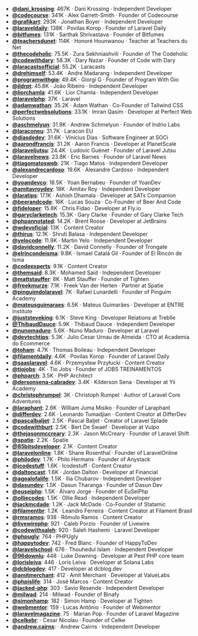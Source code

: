 - **[@dani_krossing](https://www.youtube.com/@dani_krossing)**: 467K ‧ Dani Krossing ‧ Independent Developer
- **[@codecourse](https://www.youtube.com/@codecourse)**: 341K ‧ Alex Garrett-Smith ‧ Founder of Codecourse
- **[@grafikart](https://www.youtube.com/@grafikart)**: 293K ‧ Jonathan Boyer ‧ Independent Developer
- **[@laraveldaily](https://www.youtube.com/@laraveldaily)**: 138K ‧ Povilas Korop ‧ Founder of Laravel Daily
- **[@bitfumes](https://www.youtube.com/@bitfumes)**: 131K ‧ Sarthak Shrivastava ‧ Founder of Bitfumes
- **[@teachersdunet](https://www.youtube.com/@teachersdunet)**: 114K ‧ Honoré Hounwanou ‧ Teacher at Teachers du Net
- **[@thecodeholic](https://www.youtube.com/@thecodeholic)**: 75.5K ‧ Zura Sekhniashvili ‧ Founder of The Codeholic
- **[@codewithdary](https://www.youtube.com/@codewithdary)**: 58.3K ‧ Dary Nazar ‧ Founder of Code with Dary
- **[@laracastsofficial](https://www.youtube.com/@laracastsofficial)**: 55.2K ‧ Laracasts
- **[@drehimself](https://www.youtube.com/@drehimself)**: 53.4K ‧ Andre Madarang ‧ Independent Developer
- **[@programwithgio](https://www.youtube.com/@programwithgio)**: 49.4K ‧ Giorgi G ‧ Founder of Program With Gio
- **[@jldrpt](https://www.youtube.com/@jldrpt)**: 45.8K ‧ João Ribeiro ‧ Independent Developer
- **[@liorchamla](https://www.youtube.com/@liorchamla)**: 41.6K ‧ Lior Chamla ‧ Independent Developer
- **[@laravelphp](https://www.youtube.com/@laravelphp)**: 37K ‧ Laravel
- **[@adamwathan](https://www.youtube.com/@adamwathan)**: 35.2K ‧ Adam Wathan ‧ Co-Founder of Tailwind CSS
- **[@perfectwebsolutions](https://www.youtube.com/@perfectwebsolutions)**: 33.1K ‧ Imran Qasim ‧ Developer at Perfect Web Solutions
- **[@aschmelyun](https://www.youtube.com/@aschmelyun)**: 31.9K ‧ Andrew Schmelyun ‧ Founder of Indrio Labs
- **[@laraconeu](https://www.youtube.com/@laraconeu)**: 31.7K ‧ Laracon EU
- **[@diasdedev](https://www.youtube.com/@diasdedev)**: 31.6K ‧ Vinicius Dias ‧ Software Engineer at SOCi
- **[@aarondfrancis](https://www.youtube.com/@aarondfrancis)**: 31.2K ‧ Aaron Francis ‧ Developer at PlanetScale
- **[@laraveljutsu](https://www.youtube.com/@laraveljutsu)**: 24.4K ‧ Ludovic Guénet ‧ Founder of Laravel Jutsu
- **[@laravelnews](https://www.youtube.com/@laravelnews)**: 23.8K ‧ Eric Barnes ‧ Founder of Laravel News
- **[@tiagomatosweb](https://www.youtube.com/@tiagomatosweb)**: 21K ‧ Tiago Matos ‧ Independent Developer
- **[@alexandrecardoso](https://www.youtube.com/@alexandrecardoso)**: 19.6K ‧ Alexandre Cardoso ‧ Independent Developer
- **[@yoandevco](https://www.youtube.com/@yoandevco)**: 18.5K ‧ Yoan Bernabeu ‧ Founder of YoanDev
- **[@amitavroydev](https://www.youtube.com/@amitavroydev)**: 18K ‧ Amitav Roy ‧ Independent Developer
- **[@laratips](https://www.youtube.com/@laratips)**: 17.1K ‧ Ashish Dhamala ‧ Developer at SATs Companion
- **[@beerandcode](https://www.youtube.com/@beerandcode)**: 16K ‧ Lucas Souza ‧ Co-Founder of Beer And Code
- **[@fideloper](https://www.youtube.com/@fideloper)**: 15.8K ‧ Chris Fidao ‧ Developer at Fly.io
- **[@garyclarketech](https://www.youtube.com/@garyclarketech)**: 15.3K ‧ Gary Clarke ‧ Founder of Gary Clarke Tech
- **[@phpannotated](https://www.youtube.com/@phpannotated)**: 14.2K ‧ Brent Roose ‧ Developer at JetBrains
- **[@wdevoficial](https://www.youtube.com/@wdevoficial)**: 13K ‧ Content Creator
- **[@thirus](https://www.youtube.com/@thirus)**: 12.1K ‧ Shruti Balasa ‧ Independent Developer
- **[@yelocode](https://www.youtube.com/@yelocode)**: 11.9K ‧ Martin Yelo ‧ Independent Developer
- **[@davidconnelly](https://www.youtube.com/@davidconnelly)**: 11.2K ‧ David Connelly ‧ Founder of Trongate
- **[@elrincondeisma](https://www.youtube.com/@elrincondeisma)**: 9.8K ‧ Ismael Catalá Gil ‧ Founder of El Rincón de Isma
- **[@codeexperts](https://www.youtube.com/@codeexperts)**: 9.1K ‧ Content Creator
- **[@themsaid](https://www.youtube.com/@themsaid)**: 8.3K ‧ Mohamed Said ‧ Independent Developer
- **[@mattstauffer](https://www.youtube.com/@mattstauffer)**: 8K ‧ Matt Stauffer ‧ Founder of Tighten
- **[@freekmurze](https://www.youtube.com/@freekmurze)**: 7.1K ‧ Freek Van der Herten ‧ Partner at Spatie
- **[@pinguimdolaravel](https://www.youtube.com/@pinguimdolaravel)**: 7K ‧ Rafael Lunardelli ‧ Founder of Pinguim Academy
- **[@mateusguimaraes](https://www.youtube.com/@mateusguimaraes)**: 6.5K ‧ Mateus Guimarães ‧ Developer at ENTRE Institute
- **[@juststeveking](https://www.youtube.com/@juststeveking)**: 6.1K ‧ Steve King ‧ Developer Relations at Treblle
- **[@ThibaudDauce](https://www.youtube.com/@ThibaudDauce)**: 5.9K ‧ Thibaud Dauce ‧ Independent Developer
- **[@nunomaduro](https://www.youtube.com/@nunomaduro)**: 5.6K ‧ Nuno Maduro ‧ Developer at Laravel
- **[@devtechtips](https://www.youtube.com/@devtechtips)**: 5.3K ‧ Julio Cesar Urnau de Almeida ‧ CTO at Academia do Ecommerce
- **[@toham](https://www.youtube.com/@toham)**: 4.7K ‧ Thomas Boileau ‧ Independent Developer
- **[@filamentdaily](https://www.youtube.com/@filamentdaily)**: 4.6K ‧ Povilas Korop ‧ Founder of Laravel Daily
- **[@saaslaravel](https://www.youtube.com/@saaslaravel)**: 4.6K ‧ Przemysław Przyłucki ‧ Content Creator
- **[@tiojobs](https://www.youtube.com/@tiojobs)**: 4K ‧ Tio Jobs ‧ Founder of JOBS TREINAMENTOS
- **[@phparch](https://www.youtube.com/@phparch)**: 3.5K ‧ PHP Architect
- **[@dersonsena-cabradev](https://www.youtube.com/@dersonsena-cabradev)**: 3.4K ‧ Kilderson Sena ‧ Developer at Yii Academy
- **[@christophrumpel](https://www.youtube.com/@christophrumpel)**: 3K ‧ Christoph Rumpel ‧ Author of Laravel Core Adventures
- **[@laraphant](https://www.youtube.com/@laraphant)**: 2.6K ‧ William Juma Misiko ‧ Founder of Laraphant
- **[@differdev](https://www.youtube.com/@differdev)**: 2.6K ‧ Leonardo Tumadjian ‧ Content Creator at DifferDev
- **[@pascalbaljet](https://www.youtube.com/@pascalbaljet)**: 2.5K ‧ Pascal Baljet ‧ Creator of Laravel Splade
- **[@codewithburt](https://www.youtube.com/@codewithburt)**: 2.5K ‧ Bert De Swaef ‧ Developer at Vulpo
- **[@thejasonmccreary](https://www.youtube.com/@thejasonmccreary)**: 2.3K ‧ Jason McCreary ‧ Founder of Laravel Shift
- **[@spatie](https://www.youtube.com/@spatie)**: 2.2K ‧ Spatie
- **[@85bitsdeveloper](https://www.youtube.com/@85bitsdeveloper)**: 2.1K ‧ Content Creator
- **[@laravelonline](https://www.youtube.com/@laravelonline)**: 1.8K ‧ Shane Rosenthal ‧ Founder of LaravelOnline
- **[@philodev](https://www.youtube.com/@philodev)**: 1.7K ‧ Philo Hermans ‧ Founder of Anystack
- **[@icodestuff](https://www.youtube.com/@icodestuff)**: 1.6K ‧ Icodestuff ‧ Content Creator
- **[@daltoncast](https://www.youtube.com/@daltoncast)**: 1.6K ‧ Jordan Dalton ‧ Developer at Financial
- **[@agoalofalife](https://www.youtube.com/@agoalofalife)**: 1.5K ‧ Ilia Chubarov ‧ Independent Developer
- **[@dasundev](https://www.youtube.com/@dasundev)**: 1.5K ‧ Dasun Tharanga ‧ Founder of Dasun Dev
- **[@euseiphp](https://www.youtube.com/@euseiphp)**: 1.5K ‧ Álvaro Jorge ‧ Founder of EuSeiPhp
- **[@olliecodes](https://www.youtube.com/@olliecodes)**: 1.5K ‧ Ollie Read ‧ Independent Developer
- **[@jackmcdade](https://www.youtube.com/@jackmcdade)**: 1.2K ‧ Jack McDade ‧ Co-Founder of Statamic
- **[@filamentbr](https://www.youtube.com/@filamentbr)**: 1.2K ‧ Leandro Ferreira ‧ Content Creator at Filament Brasil
- **[@rmsramos](https://www.youtube.com/@rmsramos)**: 938 ‧ Rômulo Ramos ‧ Content Creator
- **[@livewirephp](https://www.youtube.com/@livewirephp)**: 921 ‧ Caleb Porzio ‧ Founder of Livewire
- **[@codewithsaleh](https://www.youtube.com/@codewithsaleh)**: 920 ‧ Saleh Hashemi ‧ Laravel Developer
- **[@phpugly](https://www.youtube.com/@phpugly)**: 764 ‧ PHPUgly
- **[@happytodev](https://www.youtube.com/@happytodev)**: 742 ‧ Fred Blanc ‧ Founder of HappyToDev
- **[@laravelschool](https://www.youtube.com/@laravelschool)**: 676 ‧ Thouhedul Islam ‧ Independent Developer
- **[@96downlu](https://www.youtube.com/@96downlu)**: 448 ‧ Luke Downing ‧ Developer at Pest PHP core team
- **[@lorisleiva](https://www.youtube.com/@lorisleiva)**: 446 ‧ Loris Leiva ‧ Developer at Solana Labs
- **[@dcblogdev](https://www.youtube.com/@dcblogdev)**: 417 ‧ Developer at dcblog.dev
- **[@amitmerchant](https://www.youtube.com/@amitmerchant)**: 412 ‧ Amit Merchant ‧ Developer at ValueLabs
- **[@phpislife](https://www.youtube.com/@phpislife)**: 314 ‧ José Marcos ‧ Content Creator
- **[@jacked-php](https://www.youtube.com/@jacked-php)**: 303 ‧ Savio Resende ‧ Independent Developer
- **[@milwad](https://www.youtube.com/@milwad)**: 214 ‧ Milwad ‧ Founder of Binafy
- **[@simonhamp](https://www.youtube.com/@simonhamp)**: 182 ‧ Simon Hamp ‧ Developer at Tighten
- **[@webmentor](https://www.youtube.com/@webmentor)**: 159 ‧ Lucas Antônio ‧ Founder of Webmentor
- **[@laravelmagazine](https://www.youtube.com/@laravelmagazine)**: 75 ‧ Marian Pop ‧ Founder of Laravel Magazine
- **[@celkebr](https://www.youtube.com/@celkebr)**:  ‧ Cesar Nicolau ‧ Founder of Celke
- **[@andrew.cairns](https://www.youtube.com/@andrew.cairns)**:  ‧ Andrew Cairns ‧ Independent Developer
